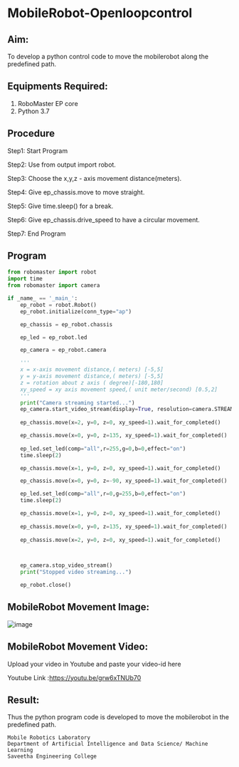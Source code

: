 # MobileRobot-Openloopcontrol
## Aim:

To develop a python control code to move the mobilerobot along the predefined path.

## Equipments Required:
1. RoboMaster EP core
2. Python 3.7

## Procedure
Step1: Start Program

Step2: Use from output import robot.

Step3: Choose the x,y,z - axis movement distance(meters).

Step4: Give ep_chassis.move to move straight.

Step5: Give time.sleep() for a break.

Step6: Give ep_chassis.drive_speed to have a circular movement.

Step7: End Program

## Program
```python
from robomaster import robot
import time
from robomaster import camera

if _name_ == '_main_':
    ep_robot = robot.Robot()
    ep_robot.initialize(conn_type="ap")

    ep_chassis = ep_robot.chassis

    ep_led = ep_robot.led

    ep_camera = ep_robot.camera

    '''
    x = x-axis movement distance,( meters) [-5,5]
    y = y-axis movement distance,( meters) [-5,5]
    z = rotation about z axis ( degree)[-180,180]
    xy_speed = xy axis movement speed,( unit meter/second) [0.5,2]
    '''
    print("Camera streaming started...")
    ep_camera.start_video_stream(display=True, resolution=camera.STREAM_360P)    
    
    ep_chassis.move(x=2, y=0, z=0, xy_speed=1).wait_for_completed()

    ep_chassis.move(x=0, y=0, z=135, xy_speed=1).wait_for_completed()
    
    ep_led.set_led(comp="all",r=255,g=0,b=0,effect="on")   
    time.sleep(2)

    ep_chassis.move(x=1, y=0, z=0, xy_speed=1).wait_for_completed()

    ep_chassis.move(x=0, y=0, z=-90, xy_speed=1).wait_for_completed()

    ep_led.set_led(comp="all",r=0,g=255,b=0,effect="on")
    time.sleep(2)

    ep_chassis.move(x=1, y=0, z=0, xy_speed=1).wait_for_completed()
     
    ep_chassis.move(x=0, y=0, z=135, xy_speed=1).wait_for_completed()
    
    ep_chassis.move(x=2, y=0, z=0, xy_speed=1).wait_for_completed()

    

    ep_camera.stop_video_stream()
    print("Stopped video streaming...")

    ep_robot.close()

```

## MobileRobot Movement Image:

![image](https://github.com/Boobeshkrishna/mobilerobot-openloopcontrol/assets/141472052/aad4aa0c-beb9-427e-b594-afbf3ec91190)


## MobileRobot Movement Video:


Upload your video in Youtube and paste your video-id here

Youtube Link :https://youtu.be/grw6xTNUb70


## Result:
Thus the python program code is developed to move the mobilerobot in the predefined path.


```
Mobile Robotics Laboratory
Department of Artificial Intelligence and Data Science/ Machine Learning
Saveetha Engineering College
```
